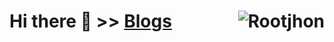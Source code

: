 # Hi there 👋  \>> [Blogs](https://rootjhon.github.io/)  <img align="right" src="https://profile-counter.glitch.me/Rootjhon/count.svg" alt="Rootjhon" />




